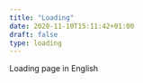 ```yaml
---
title: "Loading"
date: 2020-11-10T15:11:42+01:00
draft: false
type: loading
---
```


Loading page in English
